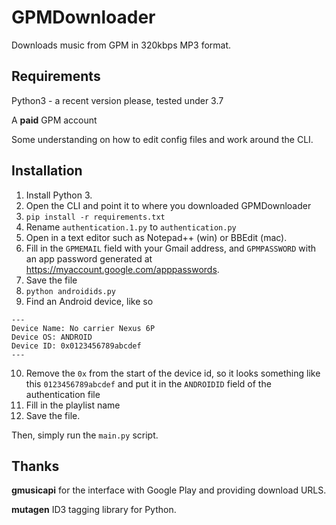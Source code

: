 # GPMDownloader

Downloads music from GPM in 320kbps MP3 format.

## Requirements

Python3 - a recent version please, tested under 3.7

A **paid** GPM account

Some understanding on how to edit config files and work around the CLI. 

## Installation

1. Install Python 3.
2. Open the CLI and point it to where you downloaded GPMDownloader
3. `pip install -r requirements.txt`
4. Rename `authentication.1.py` to `authentication.py`
5. Open in a text editor such as Notepad++ (win) or BBEdit (mac).
6. Fill in the `GPMEMAIL` field with your Gmail address, and `GPMPASSWORD` with an app password generated at https://myaccount.google.com/apppasswords.
7. Save the file
8. `python androidids.py`
9. Find an Android device, like so

```
---
Device Name: No carrier Nexus 6P
Device OS: ANDROID
Device ID: 0x0123456789abcdef
---
```

10. Remove the `0x` from the start of the device id, so it looks something like this `0123456789abcdef` and put it in the `ANDROIDID` field of the authentication file
11. Fill in the playlist name
12. Save the file.

Then, simply run the `main.py` script.

## Thanks
**gmusicapi** for the interface with Google Play and providing download URLS.

**mutagen** ID3 tagging library for Python.